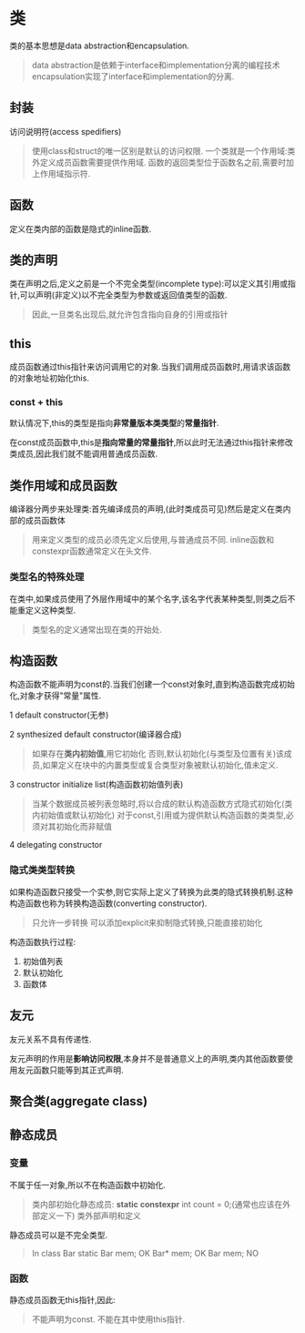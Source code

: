 # 类

类的基本思想是data abstraction和encapsulation.
> data abstraction是依赖于interface和implementation分离的编程技术
> encapsulation实现了interface和implementation的分离.

## 封装

访问说明符(access spedifiers)

> 使用class和struct的唯一区别是默认的访问权限.
> 一个类就是一个作用域:类外定义成员函数需要提供作用域.
> 函数的返回类型位于函数名之前,需要时加上作用域指示符. 

## 函数

定义在类内部的函数是隐式的inline函数.

## 类的声明

类在声明之后,定义之前是一个不完全类型(incomplete type):可以定义其引用或指针,可以声明(非定义)以不完全类型为参数或返回值类型的函数.
> 因此,一旦类名出现后,就允许包含指向自身的引用或指针
								
## this

成员函数通过this指针来访问调用它的对象.当我们调用成员函数时,用请求该函数的对象地址初始化this.

### const + this
默认情况下,this的类型是指向**非常量版本类类型**的**常量指针**.

在const成员函数中,this是**指向常量的常量指针**,所以此时无法通过this指针来修改类成员,因此我们就不能调用普通成员函数.

## 类作用域和成员函数

编译器分两步来处理类:首先编译成员的声明,(此时类成员可见)然后是定义在类内部的成员函数体
> 用来定义类型的成员必须先定义后使用,与普通成员不同.
> inline函数和constexpr函数通常定义在头文件.

### 类型名的特殊处理

在类中,如果成员使用了外层作用域中的某个名字,该名字代表某种类型,则类之后不能重定义这种类型.
> 类型名的定义通常出现在类的开始处.


## 构造函数

构造函数不能声明为const的.当我们创建一个const对象时,直到构造函数完成初始化,对象才获得"常量"属性.

1 default constructor(无参) 

2 synthesized default constructor(编译器合成)
> 如果存在**类内初始值**,用它初始化
> 否则,默认初始化(与类型及位置有关)该成员,如果定义在块中的内置类型或复合类型对象被默认初始化,值未定义.

3 constructor initialize list(构造函数初始值列表)
> 当某个数据成员被列表忽略时,将以合成的默认构造函数方式隐式初始化(类内初始值或默认初始化)
> 对于const,引用或为提供默认构造函数的类类型,必须对其初始化而非赋值

4 delegating constructor

### 隐式类类型转换

如果构造函数只接受一个实参,则它实际上定义了转换为此类的隐式转换机制.这种构造函数也称为转换构造函数(converting constructor).
> 只允许一步转换
> 可以添加explicit来抑制隐式转换,只能直接初始化

构造函数执行过程:

1. 初始值列表
2. 默认初始化
3. 函数体

## 友元

友元关系不具有传递性.

友元声明的作用是**影响访问权限**,本身并不是普通意义上的声明,类内其他函数要使用友元函数只能等到其正式声明.

## 聚合类(aggregate class)

## 静态成员

### 变量

不属于任一对象,所以不在构造函数中初始化.
> 类内部初始化静态成员: **static constexpr** int count = 0;(通常也应该在外部定义一下)
> 类外部声明和定义

静态成员可以是不完全类型.
> In class Bar
> static Bar mem; OK
> Bar* mem; OK
> Bar mem; NO

### 函数

静态成员函数无this指针,因此:
> 不能声明为const.
> 不能在其中使用this指针.

